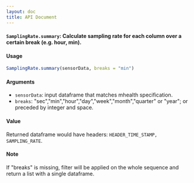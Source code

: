 ```yaml
---
layout: doc
title: API Document
---
```


#### `SamplingRate.summary`: Calculate sampling rate for each column over a certain break (e.g. hour, min). ####

#### Usage ####

```r
SamplingRate.summary(sensorData, breaks = "min")
```

#### Arguments ####

* `sensorData`: input dataframe that matches mhealth specification.
* `breaks`: "sec","min","hour","day","week","month","quarter" or "year"; or preceded by integer and space.


#### Value ####


 Returned dataframe would have headers: `HEADER_TIME_STAMP, SAMPLING_RATE`.


#### Note ####


 If "breaks" is missing, filter will be applied on the whole sequence and return a list with a single dataframe.


